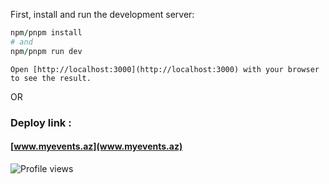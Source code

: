 First, install and run the development server:

```ruby
npm/pnpm install
# and
npm/pnpm run dev
```

```
Open [http://localhost:3000](http://localhost:3000) with your browser to see the result.
```

OR  

### Deploy link : 
#### [www.myevents.az](www.myevents.az)


![Profile views](https://komarev.com/ghpvc/?username=hasanasadov1406&label=Profile%20Views&color=0e75b6&style=flat-square)
